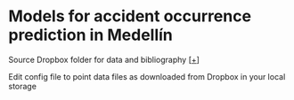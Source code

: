 # Models for accident occurrence prediction in Medellín

Source Dropbox folder for data and bibliography [[+](https://www.dropbox.com/sh/xjzme6m8l4gd4dz/AAA3bdQ5tXLXbQiKUP894A9La?dl=0)]

Edit config file to point data files as downloaded from Dropbox in your local storage

